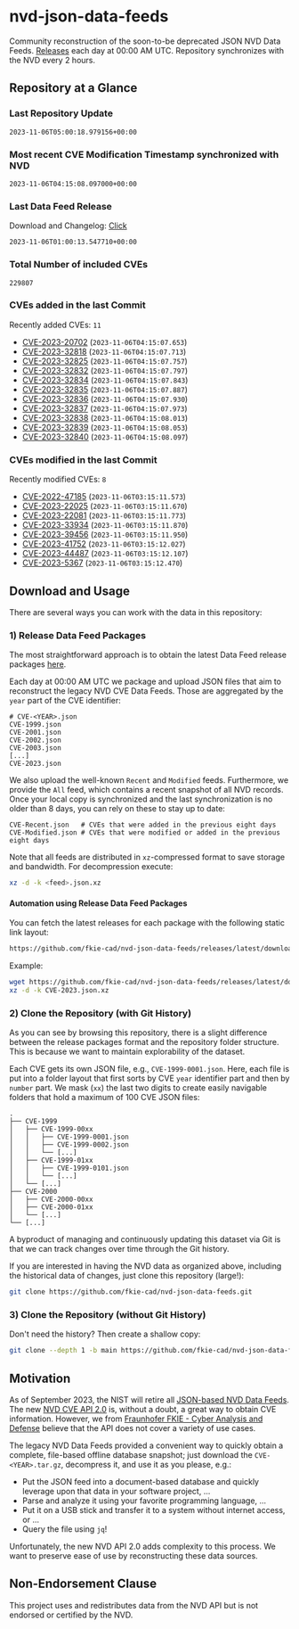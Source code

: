 # nvd-json-data-feeds

Community reconstruction of the soon-to-be deprecated JSON NVD Data Feeds. 
[Releases](https://github.com/fkie-cad/nvd-json-data-feeds/releases/latest) each day at 00:00 AM UTC.
Repository synchronizes with the NVD every 2 hours.

## Repository at a Glance

### Last Repository Update

```plain
2023-11-06T05:00:18.979156+00:00
```

### Most recent CVE Modification Timestamp synchronized with NVD

```plain
2023-11-06T04:15:08.097000+00:00
```

### Last Data Feed Release

Download and Changelog: [Click](https://github.com/fkie-cad/nvd-json-data-feeds/releases/latest)

```plain
2023-11-06T01:00:13.547710+00:00
```

### Total Number of included CVEs

```plain
229807
```

### CVEs added in the last Commit

Recently added CVEs: `11`

* [CVE-2023-20702](CVE-2023/CVE-2023-207xx/CVE-2023-20702.json) (`2023-11-06T04:15:07.653`)
* [CVE-2023-32818](CVE-2023/CVE-2023-328xx/CVE-2023-32818.json) (`2023-11-06T04:15:07.713`)
* [CVE-2023-32825](CVE-2023/CVE-2023-328xx/CVE-2023-32825.json) (`2023-11-06T04:15:07.757`)
* [CVE-2023-32832](CVE-2023/CVE-2023-328xx/CVE-2023-32832.json) (`2023-11-06T04:15:07.797`)
* [CVE-2023-32834](CVE-2023/CVE-2023-328xx/CVE-2023-32834.json) (`2023-11-06T04:15:07.843`)
* [CVE-2023-32835](CVE-2023/CVE-2023-328xx/CVE-2023-32835.json) (`2023-11-06T04:15:07.887`)
* [CVE-2023-32836](CVE-2023/CVE-2023-328xx/CVE-2023-32836.json) (`2023-11-06T04:15:07.930`)
* [CVE-2023-32837](CVE-2023/CVE-2023-328xx/CVE-2023-32837.json) (`2023-11-06T04:15:07.973`)
* [CVE-2023-32838](CVE-2023/CVE-2023-328xx/CVE-2023-32838.json) (`2023-11-06T04:15:08.013`)
* [CVE-2023-32839](CVE-2023/CVE-2023-328xx/CVE-2023-32839.json) (`2023-11-06T04:15:08.053`)
* [CVE-2023-32840](CVE-2023/CVE-2023-328xx/CVE-2023-32840.json) (`2023-11-06T04:15:08.097`)


### CVEs modified in the last Commit

Recently modified CVEs: `8`

* [CVE-2022-47185](CVE-2022/CVE-2022-471xx/CVE-2022-47185.json) (`2023-11-06T03:15:11.573`)
* [CVE-2023-22025](CVE-2023/CVE-2023-220xx/CVE-2023-22025.json) (`2023-11-06T03:15:11.670`)
* [CVE-2023-22081](CVE-2023/CVE-2023-220xx/CVE-2023-22081.json) (`2023-11-06T03:15:11.773`)
* [CVE-2023-33934](CVE-2023/CVE-2023-339xx/CVE-2023-33934.json) (`2023-11-06T03:15:11.870`)
* [CVE-2023-39456](CVE-2023/CVE-2023-394xx/CVE-2023-39456.json) (`2023-11-06T03:15:11.950`)
* [CVE-2023-41752](CVE-2023/CVE-2023-417xx/CVE-2023-41752.json) (`2023-11-06T03:15:12.027`)
* [CVE-2023-44487](CVE-2023/CVE-2023-444xx/CVE-2023-44487.json) (`2023-11-06T03:15:12.107`)
* [CVE-2023-5367](CVE-2023/CVE-2023-53xx/CVE-2023-5367.json) (`2023-11-06T03:15:12.470`)


## Download and Usage

There are several ways you can work with the data in this repository:

### 1) Release Data Feed Packages

The most straightforward approach is to obtain the latest Data Feed release packages [here](https://github.com/fkie-cad/nvd-json-data-feeds/releases/latest).

Each day at 00:00 AM UTC we package and upload JSON files that aim to reconstruct the legacy NVD CVE Data Feeds.
Those are aggregated by the `year` part of the CVE identifier:

```
# CVE-<YEAR>.json
CVE-1999.json
CVE-2001.json
CVE-2002.json
CVE-2003.json
[...]
CVE-2023.json
```

We also upload the well-known `Recent` and `Modified` feeds.
Furthermore, we provide the `All` feed, which contains a recent snapshot of all NVD records.
Once your local copy is synchronized and the last synchronization is no older than 8 days, you can rely on these to stay up to date:

```plain
CVE-Recent.json   # CVEs that were added in the previous eight days
CVE-Modified.json # CVEs that were modified or added in the previous eight days
```

Note that all feeds are distributed in `xz`-compressed format to save storage and bandwidth.
For decompression execute:

```sh
xz -d -k <feed>.json.xz
```


#### Automation using Release Data Feed Packages

You can fetch the latest releases for each package with the following static link layout:

```sh
https://github.com/fkie-cad/nvd-json-data-feeds/releases/latest/download/CVE-<YEAR>.json.xz
```

Example:

```sh
wget https://github.com/fkie-cad/nvd-json-data-feeds/releases/latest/download/CVE-2023.json.xz
xz -d -k CVE-2023.json.xz
```

### 2) Clone the Repository (with Git History)

As you can see by browsing this repository, there is a slight difference between the release packages format and the repository folder structure.
This is because we want to maintain explorability of the dataset.

Each CVE gets its own JSON file, e.g., `CVE-1999-0001.json`.
Here, each file is put into a folder layout that first sorts by CVE `year` identifier part and then by `number` part.
We mask (`xx`) the last two digits to create easily navigable folders that hold a maximum of 100 CVE JSON files:

```plain
.
├── CVE-1999
│   ├── CVE-1999-00xx
│   │   ├── CVE-1999-0001.json
│   │   ├── CVE-1999-0002.json
│   │   └── [...]
│   ├── CVE-1999-01xx
│   │   ├── CVE-1999-0101.json
│   │   └── [...]
│   └── [...]
├── CVE-2000
│   ├── CVE-2000-00xx
│   ├── CVE-2000-01xx
│   └── [...]
└── [...]
```

A byproduct of managing and continuously updating this dataset via Git is that we can track changes over time through the Git history.

If you are interested in having the NVD data as organized above, including the historical data of changes, just clone this repository (large!):

```sh
git clone https://github.com/fkie-cad/nvd-json-data-feeds.git
```

### 3) Clone the Repository (without Git History)

Don't need the history? Then create a shallow copy:

```sh
git clone --depth 1 -b main https://github.com/fkie-cad/nvd-json-data-feeds.git
```

## Motivation

As of September 2023, the NIST will retire all [JSON-based NVD Data Feeds](https://nvd.nist.gov/vuln/data-feeds#divRetirementBanner-1).
The new [NVD CVE API 2.0](https://nvd.nist.gov/developers/vulnerabilities) is, without a doubt, a great way to obtain CVE information.
However, we from [Fraunhofer FKIE - Cyber Analysis and Defense](https://www.fkie.fraunhofer.de/en/departments/cad.html) believe that the API does not cover a variety of use cases.

The legacy NVD Data Feeds provided a convenient way to quickly obtain a complete, file-based offline database snapshot; just download the `CVE-<YEAR>.tar.gz`, decompress it, and use it as you please, e.g.:

* Put the JSON feed into a document-based database and quickly leverage upon that data in your software project, ...
* Parse and analyze it using your favorite programming language, ...
* Put it on a USB stick and transfer it to a system without internet access, or ...
* Query the file using `jq`!

Unfortunately, the new NVD API 2.0 adds complexity to this process.
We want to preserve ease of use by reconstructing these data sources.

## Non-Endorsement Clause

This project uses and redistributes data from the NVD API but is not endorsed or certified by the NVD.